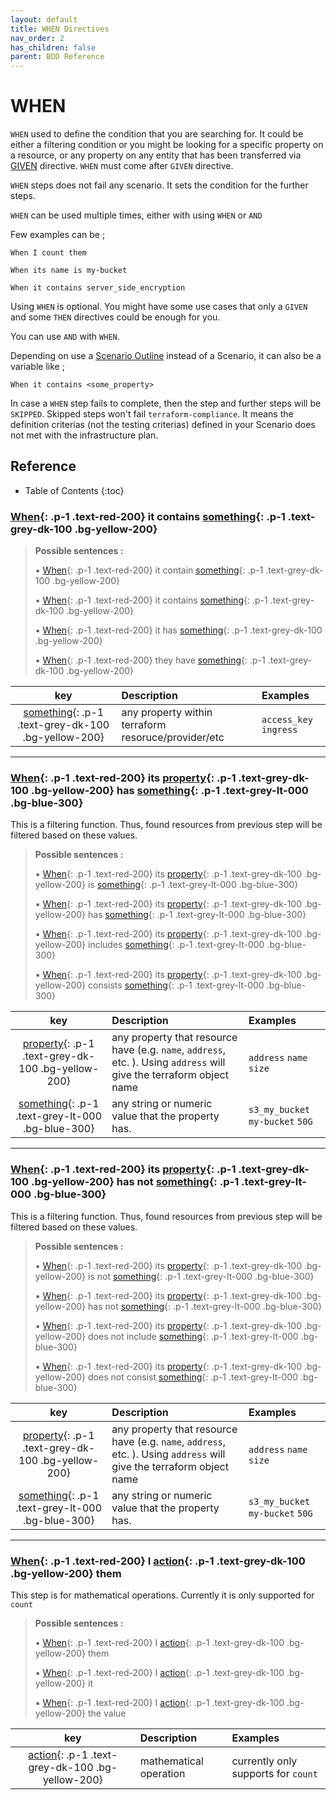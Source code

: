 ```yaml
---
layout: default
title: WHEN Directives
nav_order: 2
has_children: false
parent: BDD Reference
---
```


# WHEN

`WHEN` used to define the condition that you are searching for. It could be either a filtering condition or you might be
looking for a specific property on a resource, or any property on any entity that has been transferred via [GIVEN](/pages/bdd-references/given)
directive. `WHEN` must come after `GIVEN` directive.

`WHEN` steps does not fail any scenario. It sets the condition for the further steps.

`WHEN` can be used multiple times, either with using `WHEN` or `AND`

Few examples can be ;

```gherkin
When I count them
```

```gherkin
When its name is my-bucket
```

```gherkin
When it contains server_side_encryption
```

Using `WHEN` is optional. You might have some use cases that only a `GIVEN` and some `THEN`
directives could be enough for you.

You can use `AND` with `WHEN`.

Depending on use a [Scenario Outline](/pages/bdd-references#Scenario) instead of a Scenario, it can also 
be a variable like ;

```gherkin
When it contains <some_property>
```

In case a `WHEN` step fails to complete, then the step and further steps will be `SKIPPED`. Skipped steps won't fail
`terraform-compliance`. It means the definition criterias (not the testing criterias) defined in your Scenario does 
not met with the infrastructure plan.

## Reference
* Table of Contents
{:toc}

### [When](#){: .p-1 .text-red-200} it contains [something](#){: .p-1 .text-grey-dk-100 .bg-yellow-200}


> __Possible sentences :__
>
> ▪
[When](#){: .p-1 .text-red-200} 
it contain
[something](#){: .p-1 .text-grey-dk-100 .bg-yellow-200} 
>
> ▪
[When](#){: .p-1 .text-red-200} 
it contains
[something](#){: .p-1 .text-grey-dk-100 .bg-yellow-200} 
>
> ▪
[When](#){: .p-1 .text-red-200} 
it has
[something](#){: .p-1 .text-grey-dk-100 .bg-yellow-200} 
>
> ▪
[When](#){: .p-1 .text-red-200} 
they have
[something](#){: .p-1 .text-grey-dk-100 .bg-yellow-200} 
>
| key | Description | Examples |
|:---:|:----------|:-|
| [something](#){: .p-1 .text-grey-dk-100 .bg-yellow-200} | any property within terraform resoruce/provider/etc | `access_key` `ingress` |
 
 
------------------------
### [When](#){: .p-1 .text-red-200} its [property](#){: .p-1 .text-grey-dk-100 .bg-yellow-200} has [something](#){: .p-1 .text-grey-lt-000 .bg-blue-300}
This is a filtering function. Thus, found resources from previous step will be filtered based on these values.

> __Possible sentences :__
>
> ▪
[When](#){: .p-1 .text-red-200} 
its 
[property](#){: .p-1 .text-grey-dk-100 .bg-yellow-200} 
is
[something](#){: .p-1 .text-grey-lt-000 .bg-blue-300} 
>
> ▪
[When](#){: .p-1 .text-red-200} 
its 
[property](#){: .p-1 .text-grey-dk-100 .bg-yellow-200} 
has
[something](#){: .p-1 .text-grey-lt-000 .bg-blue-300} 
>
> ▪
[When](#){: .p-1 .text-red-200} 
its 
[property](#){: .p-1 .text-grey-dk-100 .bg-yellow-200} 
includes
[something](#){: .p-1 .text-grey-lt-000 .bg-blue-300} 
>
> ▪
[When](#){: .p-1 .text-red-200} 
its 
[property](#){: .p-1 .text-grey-dk-100 .bg-yellow-200} 
consists
[something](#){: .p-1 .text-grey-lt-000 .bg-blue-300} 
>
| key | Description | Examples |
|:---:|:----------|:-|
| [property](#){: .p-1 .text-grey-dk-100 .bg-yellow-200} | any property that resource have (e.g. `name`, `address`, etc. ). Using `address` will give the terraform object name | `address` `name` `size` |
| [something](#){: .p-1 .text-grey-lt-000 .bg-blue-300} | any string or numeric value that the property has. | `s3_my_bucket` `my-bucket` `50G` |

------------------------
### [When](#){: .p-1 .text-red-200} its [property](#){: .p-1 .text-grey-dk-100 .bg-yellow-200} has not [something](#){: .p-1 .text-grey-lt-000 .bg-blue-300}
This is a filtering function. Thus, found resources from previous step will be filtered based on these values.

> __Possible sentences :__
>
> ▪
[When](#){: .p-1 .text-red-200} 
its 
[property](#){: .p-1 .text-grey-dk-100 .bg-yellow-200} 
is not
[something](#){: .p-1 .text-grey-lt-000 .bg-blue-300} 
>
> ▪
[When](#){: .p-1 .text-red-200} 
its 
[property](#){: .p-1 .text-grey-dk-100 .bg-yellow-200} 
has not 
[something](#){: .p-1 .text-grey-lt-000 .bg-blue-300} 
>
> ▪
[When](#){: .p-1 .text-red-200} 
its 
[property](#){: .p-1 .text-grey-dk-100 .bg-yellow-200} 
does not include
[something](#){: .p-1 .text-grey-lt-000 .bg-blue-300} 
>
> ▪
[When](#){: .p-1 .text-red-200} 
its 
[property](#){: .p-1 .text-grey-dk-100 .bg-yellow-200} 
does not consist
[something](#){: .p-1 .text-grey-lt-000 .bg-blue-300} 
>
| key | Description | Examples |
|:---:|:----------|:-|
| [property](#){: .p-1 .text-grey-dk-100 .bg-yellow-200} | any property that resource have (e.g. `name`, `address`, etc. ). Using `address` will give the terraform object name | `address` `name` `size`|
| [something](#){: .p-1 .text-grey-lt-000 .bg-blue-300} | any string or numeric value that the property has. | `s3_my_bucket` `my-bucket` `50G`|

------------------------
### [When](#){: .p-1 .text-red-200} I [action](#){: .p-1 .text-grey-dk-100 .bg-yellow-200} them
This step is for mathematical operations. Currently it is only supported for `count`

> __Possible sentences :__
>
> ▪
[When](#){: .p-1 .text-red-200} 
I
[action](#){: .p-1 .text-grey-dk-100 .bg-yellow-200} 
them
>
> ▪
[When](#){: .p-1 .text-red-200} 
I
[action](#){: .p-1 .text-grey-dk-100 .bg-yellow-200} 
it
>
> ▪
[When](#){: .p-1 .text-red-200} 
I
[action](#){: .p-1 .text-grey-dk-100 .bg-yellow-200} 
the value
>
| key | Description | Examples |
|:---:|:----------|:-|
| [action](#){: .p-1 .text-grey-dk-100 .bg-yellow-200} | mathematical operation | currently only supports for `count` |


